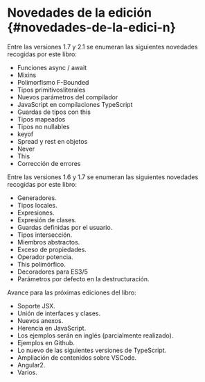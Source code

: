 # Novedades de la edición {#novedades-de-la-edici-n}

Entre las versiones 1.7 y 2.1 se enumeran las siguientes novedades recogidas por este libro:

* Funciones async / await
* Mixins
* Polimorfismo F-Bounded
* Tipos primitivosliterales
* Nuevos parámetros del compilador
* JavaScript en compilaciones TypeScript
* Guardas de tipos con this
* Tipos mapeados
* Tipos no nullables
* keyof
* Spread y rest en objetos
* Never
* This
* Corrección de errores

Entre las versiones 1.6 y 1.7 se enumeran las siguientes novedades recogidas por este libro:

* Generadores.
* Tipos locales.
* Expresiones.
* Expresión de clases.
* Guardas definidas por el usuario.
* Tipos intersección.
* Miembros abstractos.
* Exceso de propiedades.
* Operador potencia.
* This polimórfico.
* Decoradores para ES3/5
* Parámetros por defecto en la destructuración.

Avance para las próximas ediciones del libro:

* Soporte JSX.
* Unión de interfaces y clases.
* Nuevos anexos.
* Herencia en JavaScript.
* Los ejemplos serán en inglés \(parcialmente realizado\).
* Ejemplos en Github.
* Lo nuevo de las siguientes versiones de TypeScript.
* Ampliación de contenidos sobre VSCode.
* Angular2.
* Varios.



